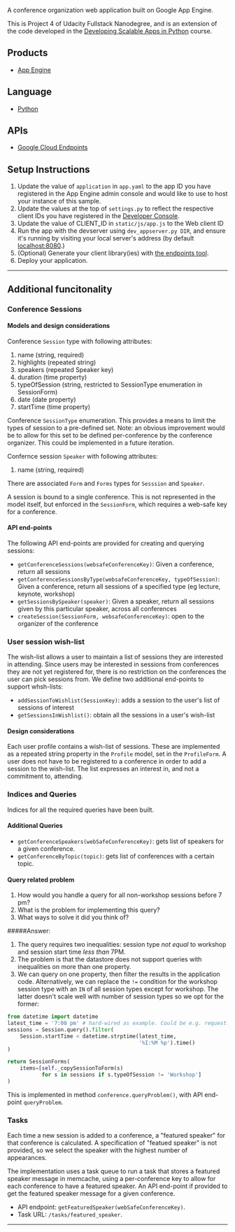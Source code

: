 A conference organization web application built on Google App Engine.

This is Project 4 of Udacity Fullstack Nanodegree, and is an extension of
the code developed in the [Developing Scalable Apps in Python][7] course.

## Products
- [App Engine][1]

## Language
- [Python][2]

## APIs
- [Google Cloud Endpoints][3]

## Setup Instructions
1. Update the value of `application` in `app.yaml` to the app ID you
   have registered in the App Engine admin console and would like to use to host
   your instance of this sample.
1. Update the values at the top of `settings.py` to
   reflect the respective client IDs you have registered in the
   [Developer Console][4].
1. Update the value of CLIENT_ID in `static/js/app.js` to the Web client ID
1. Run the app with the devserver using `dev_appserver.py DIR`, and ensure it's running by visiting your local server's address (by default [localhost:8080][5].)
1. (Optional) Generate your client library(ies) with [the endpoints tool][6].
1. Deploy your application.

---
## Additional funcitonality

### Conference Sessions

#### Models and design considerations

Conference `Session` type with following attributes:

1. name (string, required)
1. highlights (repeated string)
1. speakers (repeated Speaker key)
1. duration (time property)
1. typeOfSession (string, restricted to SessionType enumeration in SessionForm) 
1. date (date property)
1. startTime (time property)


Conference `SessionType` enumeration. This provides a means to limit the types of
session to a pre-defined set. Note: an obvious improvement would be to allow for this
set to be defined per-conference by the conference organizer. This could be implemented
in a future iteration.

Confernce session `Speaker` with following attributes:

1. name (string, required)

There are associated `Form` and `Forms` types for `Sesssion` and `Speaker`.

A session is bound to a single conference. This is not represented in the model itself,
but enforced in the `SessionForm`, which requires a web-safe key for a conference.


#### API end-points

The following API end-points are provided for creating and querying sessions:

* `getConferenceSessions(websafeConferenceKey)`: Given a conference, return all sessions
* `getConferenceSessionsByType(websafeConferenceKey, typeOfSession)`: Given a conference, return all sessions of a specified type (eg lecture, keynote, workshop)
* `getSessionsBySpeaker(speaker)`: Given a speaker, return all sessions given by this particular speaker, across all conferences
* `createSession(SessionForm, websafeConferenceKey)`: open to the organizer of the conference

### User session wish-list

The wish-list allows a user to maintain a list of sessions they are interested in
attending. Since users may be interested in sessions from conferences they are not
yet registered for, there is no restriction on the conferences the user can pick
sessions from. We define two additional end-points to support whsh-lists:

* `addSessionToWishlist(SessionKey)`: adds a session to the user's list of sessions of interest
* `getSessionsInWishlist()`: obtain all the sessions in a user's wish-list

#### Design considerations

Each user profile contains a wish-list of sessions. These are implemented as a repeated
string property in the `Profile` model, set in the `ProfileForm`. A user does not have
to be registered to a conference in order to add a session to the wish-list. The list
expresses an interest in, and not a commitment to, attending.


### Indices and Queries

Indices for all the required queries have been built.

#### Additional Queries

* `getConferenceSpeakers(webSafeConferenceKey)`: gets list of speakers for a given conference.
* `getConferenceByTopic(topic)`: gets list of conferences with a certain topic.

#### Query related problem

1. How would you handle a query for all non-workshop sessions before 7 pm?
2. What is the problem for implementing this query?
3. What ways to solve it did you think of?

#####Answer:

1. The query requires two inequalities: session type *not equal* to workshop and session
start time *less than* 7PM.
2. The problem is that the datastore does not support queries with inequalities on
more than one property.
3. We can query on one property, then filter the results in the application code. 
Alternatively, we can replace the `!=` condition
for the workshop session type with an `IN` of all session types except for workshop. The
latter doesn't scale well with number of session types so we opt for the former:

```python
from datetime import datetime
latest_time = '7:00 pm' # hard-wired as example. Could be e.g. request.time
sessions = Session.query().filter(
    Session.startTime < datetime.strptime(latest_time,
                                          '%I:%M %p').time()
)

return SessionForms(
    items=[self._copySessionToForm(s)
           for s in sessions if s.typeOfSession != 'Workshop']
)
```

This is implemented in method `conference.queryProblem()`, with API end-point
`queryProblem`.


### Tasks

Each time a new session is added to a conference, a "featured speaker" for that
conference is calculated. A specification of "featued speaker" is not provided, so we
select the speaker with the highest number of appearances.

The implementation uses a task queue to run a task that stores a featured speaker
message in memcache, using a per-conference key to allow for each conference to have
a featured speaker. An API end-point if provided to get the featured speaker message
for a given conference.

* API endpoint: `getFeaturedSpeaker(webSafeConferenceKey)`.
* Task URL: `/tasks/featured_speaker`.

---
[1]: https://developers.google.com/appengine
[2]: http://python.org
[3]: https://developers.google.com/appengine/docs/python/endpoints/
[4]: https://console.developers.google.com/
[5]: https://localhost:8080/
[6]: https://developers.google.com/appengine/docs/python/endpoints/endpoints_tool
[7]: https://www.udacity.com/course/viewer#!/c-ud858-nd
